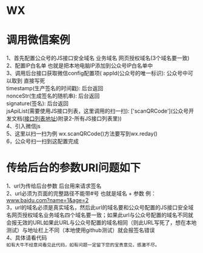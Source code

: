 # WX
# 调用微信案例
1、首先配置公众号的JS接口安全域名 业务域名 网页授权域名(3个域名要一致) <br/>
2、配置IP白名单 也就是把本地电脑IP添加到公众号IP白名单中 <br/>
 3、调用后台接口获取微信config配置项(
 appId(公众号的唯一标识): 公众号中可以取到 直接写死 <br/>
 timestamp(生产签名的时间戳): 后台返回 <br/>
 nonceStr(生成签名的随机串): 后台返回 <br/>
 signature(签名): 后台返回 <br/>
 jsApiList(需要使用JS接口列表，这里调用的扫一扫): ['scanQRCode'](公众号开发文档(<a  href="https://developers.weixin.qq.com/doc/offiaccount/OA_Web_Apps/JS-SDK.html#%E9%99%84%E5%BD%951-JS-SDK%E4%BD%BF%E7%94%A8%E6%9D%83%E9%99%90%E7%AD%BE%E5%90%8D%E7%AE%97%E6%B3%95">接口列表地址<a/>)附录2-所有JS接口列表里)) <br/>
 4、引入微信js<script src="https://res.wx.qq.com/open/js/jweixin-1.2.0.js"></script> <br/>
 5、这里以扫一扫为例 wx.scanQRCode()方法要写到wx.reday() <br/>
6，公众号扫一扫到这配置完成
# 传给后台的参数URl问题如下
1、url为传给后台参数 后台用来请求签名 <br/>
2、url必须为页面的完整路径不能带#号 也就是域名 + 参数 例：www.baidu.com?name=1&age=2 <br/>
3，url的域名必须是真实域名，然后此url的域名要和公众号配置的JS接口安全域名网页授权域名业务域名四个域名要一致；如果此url与公众号配置的域名不同就会报无效的URL如果此URL与公众号配置的域名相同（则此URL写死了，想在本地测试）与地址栏上不同（本地使用github测试）就会报签名错误 <br/>
4、具体请看代码 <br/>
`如有大牛不经意间看见此代码，如有问题一定留下您的宝贵意见，感激不尽。`

